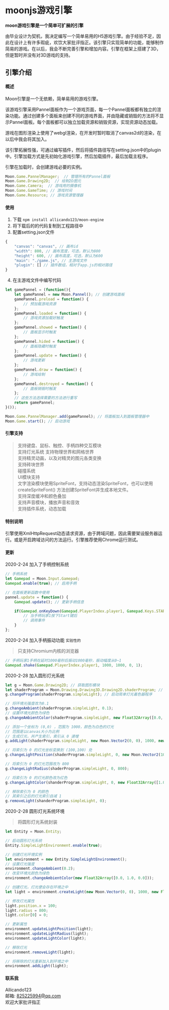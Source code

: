 # moonjs游戏引擎

**moon游戏引擎是一个简单可扩展的引擎**

由毕业设计为契机，我决定编写一个简单易用的H5游戏引擎。由于经验不足，因此在设计上有许多瑕疵，欢饮大家批评指正。该引擎只实现简单的功能，能够制作简易的游戏。在以后，我会不断完善引擎和增加内容。引擎在框架上搭建了3D，但是暂时并没有对3D游戏的支持。


## 引擎介绍

#### 概述
Moon引擎是一个无依赖，简单易用的游戏引擎。

该游戏引擎采用Pannel面板作为一个游戏页面，每一个Pannel面板都有独立的渲染功能。通过创建多个面板来创建不同的游戏界面，并由隐藏或销毁的方法将不显示Pannel面板。每个面板都可以独立加载资源和销毁资源，实现资源动态加载。

游戏在图形渲染上使用了webgl渲染，在开发时暂时取消了canvas2d的渲染，在以后中我会将其加入。

该引擎拓展性强，可通过编写插件，然后将插件路径写在setting.json中的plugin中。引擎加载方式是先初始化游戏引擎，然后加载插件，最后加载主程序。

引擎在加载时，会创建游戏必要的实例。
```javascript
Moon.Game.PannelManager;  // 管理所有的Pannel面板
Moon.Game.Drawing2D;  // 绘制2D图元
Moon.Game.Camera;  // 游戏用的摄像机
Moon.Game.GameTime; // 游戏时间
Moon.Game.Resource; // 游戏资源管理器
```

#### 使用

1. 下载  `npm install allicando123/moon-engine`  
2. 将下载后的的代码复制到工程路径中
3. 配置setting.json文件
```javascript
{
    "canvas": "canvas", // 画布id
    "width": 800, // 画布宽度，可选，默认为800
    "height": 600, // 画布高度，可选，默认为600
    "main": "./game.js", // 主游戏文件
    "plugin": [] // 插件数组，相对于app.js的相对路径
}
```
4. 在主游戏文件中编写代码
```javascript
let gamePannel = (function(){
	let gamePannel = new Moon.Pannel(); // 创建游戏面板
	gamePannel.preload = function() {
		// 预加载游戏资源
	};
	gamePannel.loaded = function() {
		// 游戏资源加载好触发
	};
	gamePannel.showed = function() {
		// 面板显示时触发
	};
	gamePannel.hided = function() {
		// 面板隐藏时触发
	};
	gamePannel.update = function() {
		// 游戏更新
	};
	gamePannel.draw = function() {
		// 游戏绘制
	};
	gamePannel.destroyed = function() {
		// 面板销毁时触发
	};
	// 这些方法选择需要的方法进行重写
	return gamePannel;
}());

Moon.Game.PannelManager.add(gamePannel); // 将面板加入到面板管理器中
Moon.Game.start(); // 启动游戏
```

#### 引擎支持

> 支持键盘、鼠标、触控、手柄四种交互模块  
> 支持灯光系统
> 支持物理世界和网格世界  
> 支持精灵动画，以及对精灵的图元各类变换  
> 支持砖块世界  
> 碰撞系统  
> UI模块支持  
> 文字渲染模块使用SpriteFont，支持动态渲染SpriteFont，也可以使用 createSpriteFont() 方法创建SpriteFont并生成本地文件。  
> 支持深度缓冲和颜色叠加  
> 支持声音模块，播放声音和音效  
> 支持插件系统，动态加载  

#### 特别说明

引擎使用XmlHttpRequest动态请求资源，由于跨域问题，因此需要架设服务器运行。或是开启跨域访问的方法运行。引擎推荐使用Chrome运行测试。

#### 更新

2020-2-24 加入了手柄控制系统  
```javascript
// 手柄系统
let Gamepad = Moon.Input.Gamepad;
Gamepad.enable(true); // 启用手柄

// 在面板更新函数中使用
pannel.update = function() {
	Gamepad.update(); // 更新手柄信息

	if(Gamepad.onKeyDown(Gamepad.PlayerIndex.player1, Gamepad.Keys.START)) {
		// 当手柄玩家1按下Start键后
		// 调用事件
	}
};
```

2020-2-24 加入手柄振动功能 `实验性的`
> 只支持Chromium内核的浏览器
```javascript
// 手柄玩家1手柄在延时1000毫秒后振动1000毫秒，振动幅度从0~1
Gamepad.shake(Gamepad.PlayerIndex.player1, 1000, 1000, 0, 1);
```

2020-2-28 加入圆形灯光系统
```javascript
let g = Moon.Game.Drawing2D; // 获取图形模块
let shaderProgram = Moon.Drawing.Drawing3D.Drawing2D.shaderProgram; // 不同的着色器程序
g.changeProgram(shaderProgram.simpleLight); // 启动简单灯光着色器程序

// 将环境光强度改为0.1
g.changeAmbient(shaderProgram.simpleLight, 0.1);
// 设置环境光颜色为绿色
g.changeAmbientColor(shaderProgram.simpleLight, new Float32Array([0.0, 1.0, 0.0]));

// 添加一个坐标为 (0,0) ，范围为 1000，颜色为白色的灯光
// 范围是以canvas大小为比例
// 生成灯光，并产生索引，索引从 0 递增
g.addLight(shaderProgram.simpleLight, new Moon.Vector2(0, 0), 1000, new Float32Array([1.0, 1.0, 1.0]));

// 将索引为 0 的灯光坐标变换到 (100,100) 处
g.changeLightPosition(shaderProgram.simpleLight, 0, new Moon.Vector2(100, 100));

// 将索引为 0 的灯光范围改为 800
g.changeLightRadius(shaderProgram.simpleLight, 0, 800);

// 将索引为 0 的灯光颜色改为红色
g.changeLightColor(shanderProgram.simpleLight, 0, new Float32Array([1.0, 0.0, 0.0]));

// 移除索引为 0 的颜色
// 其索引之后的灯光索引自减 1
g.removeLight(shanderProgram.simpleLight, 0);
```

2020-2-28 圆形灯光系统环境
> 将圆形灯光系统封装
```javascript
let Entity = Moon.Entity;

// 启动圆形灯光系统
Entity.SimpleLightEnvironment.enable(true);

// 创建灯光环境实例
let environment = new Entity.SimpleLightEnvironment();
// 设置灯光强度
environment.changeAmbient(0.2);
// 改变环境光颜色为绿色
environment.changeAmbientColor(new Float32Array([0.0, 1.0, 0.0]));

// 创建灯光，灯光便会存在环境之中
let light = environment.createLight(new Moon.Vector(0, 0), 1000, new Float32Array([1.0, 1.0, 1.0]));

// 修改灯光属性
light.position.x = 100;
light.radius = 800;
light.color[0] = 0;

// 更新属性
environment.updateLightPosition(light);
environment.updateLightRadius(light);
environment.updateLightColor(light);

// 移除灯光
environment.removeLight(light);

// 将移除的灯光重新加入到环境之中
environment.addLight(light);
```

#### 联系我
Allicando123  
邮箱: 825225994@qq.com  
欢迎大家批评指正
